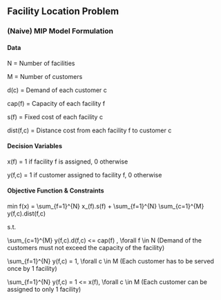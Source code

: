 ## Facility Location Problem

### (Naive) MIP Model Formulation

#### Data

N         = Number of facilities

M         = Number of customers

d(c)      = Demand of each customer c

cap(f)    = Capacity of each facility f

s(f)      = Fixed cost of each facility c

dist(f,c) = Distance cost from each facility f to customer c

#### Decision Variables

x(f)   = 1 if facility f is assigned, 0 otherwise

y(f,c) = 1 if customer assigned to facility f, 0 otherwise

#### Objective Function & Constraints

min f(x) = \sum_{f=1}^{N} x_(f).s(f) + \sum_{f=1}^{N} \sum_{c=1}^{M} y(f,c).dist(f,c)

s.t.

\sum_{c=1}^{M} y(f,c).d(f,c) <= cap(f) , \forall f \in N (Demand of the customers must not exceed the capacity of the facility)

\sum_{f=1}^{N} y(f,c) = 1, \forall c \in M (Each customer has to be served once by 1 facility)

\sum_{f=1}^{N} y(f,c) = 1 <= x(f), \forall c \in M (Each customer can be assigned to only 1 facility)

